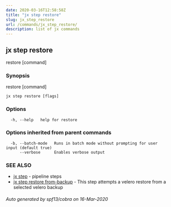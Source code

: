 ```yaml
---
date: 2020-03-16T12:58:58Z
title: "jx step restore"
slug: jx_step_restore
url: /commands/jx_step_restore/
description: list of jx commands
---
```

## jx step restore

restore [command]

### Synopsis

restore [command]

```
jx step restore [flags]
```

### Options

```
  -h, --help   help for restore
```

### Options inherited from parent commands

```
  -b, --batch-mode   Runs in batch mode without prompting for user input (default true)
      --verbose      Enables verbose output
```

### SEE ALSO

* [jx step](/commands/jx_step/)	 - pipeline steps
* [jx step restore from-backup](/commands/jx_step_restore_from-backup/)	 - This step attempts a velero restore from a selected velero backup

###### Auto generated by spf13/cobra on 16-Mar-2020
